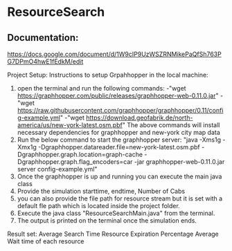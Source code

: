 # ResourceSearch

## Documentation: 
https://docs.google.com/document/d/1W9cIP9UzWSZRNMikePaQfSh763PG7DPmO4hwE1fEdkM/edit

Project Setup:
Instructions to setup Grpahhopper in the local machine:
1. open the terminal and run the following commands:
        -"wget https://graphhopper.com/public/releases/graphhopper-web-0.11.0.jar"
        -"wget https://raw.githubusercontent.com/graphhopper/graphhopper/0.11/config-example.yml"
        -"wget https://download.geofabrik.de/north-america/us/new-york-latest.osm.pbf"
The above commands will install necessary dependencies for graphhopper and new-york city map data
2. Run the below command to start the graphhopper server:
"java -Xms1g -Xmx1g -Dgraphhopper.datareader.file=new-york-latest.osm.pbf -Dgraphhopper.graph.location=graph-cache -Dgraphhopper.graph.flag_encoders=car -jar graphhopper-web-0.11.0.jar server config-example.yml"
3. Once the graphhopper is up and running you can execute the main java class
4. Provide the simulation starttime, endtime, Number of Cabs 
5. you can also provide the file path for resource stream but it is set with a default fle path which is located inside the project folder.
6. Execute the java class "ResourceSearchMain.java" from the terminal.
7. The output is printed on the terminal once the simulation ends.

Result set:
Average Search Time
Resource Expiration Percentage
Average Wait time of each resource

